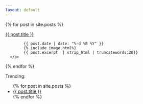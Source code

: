 ```yaml
---
layout: default
---
```


<div class="pure-u-2-3">
  {% for post in site.posts %}
      <p>
            <a href="{{ post.url }}">{{ post.title }}</a>
            <br/>

            {{ post.date | date: "%-d %B %Y" }}
            {% include image.html%}
            {{ post.excerpt  | strip_html | truncatewords:20}}
      </p>
  {% endfor %}
</div>
<div class="pure-u-1-3">
  <div class="side-pane">
    <span>Trending:</span>
    <ul>
    {% for post in site.posts %}
      <li><a href="{{ post.url }}">{{ post.title }}</a></li>
    {% endfor %}
    </ul>
  </div>
</div>
